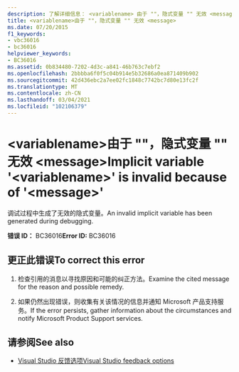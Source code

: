 ```yaml
---
description: 了解详细信息： <variablename> 由于 ""，隐式变量 "" 无效 <message>
title: <variablename>由于 ""，隐式变量 "" 无效 <message>
ms.date: 07/20/2015
f1_keywords:
- vbc36016
- bc36016
helpviewer_keywords:
- BC36016
ms.assetid: 0b834480-7202-4d3c-a841-46b763c7ebf2
ms.openlocfilehash: 2bbbba6f0f5c04b914e5b32686a0ea871409b902
ms.sourcegitcommit: 42d436ebc2a7ee02fc1848c7742bc7d80e13fc2f
ms.translationtype: MT
ms.contentlocale: zh-CN
ms.lasthandoff: 03/04/2021
ms.locfileid: "102106379"
---
```

# <a name="implicit-variable-variablename-is-invalid-because-of-message"></a><span data-ttu-id="c0264-103">\<variablename>由于 ""，隐式变量 "" 无效 \<message></span><span class="sxs-lookup"><span data-stu-id="c0264-103">Implicit variable '\<variablename>' is invalid because of '\<message>'</span></span>

<span data-ttu-id="c0264-104">调试过程中生成了无效的隐式变量。</span><span class="sxs-lookup"><span data-stu-id="c0264-104">An invalid implicit variable has been generated during debugging.</span></span>  
  
 <span data-ttu-id="c0264-105">**错误 ID：** BC36016</span><span class="sxs-lookup"><span data-stu-id="c0264-105">**Error ID:** BC36016</span></span>  
  
## <a name="to-correct-this-error"></a><span data-ttu-id="c0264-106">更正此错误</span><span class="sxs-lookup"><span data-stu-id="c0264-106">To correct this error</span></span>  
  
1. <span data-ttu-id="c0264-107">检查引用的消息以寻找原因和可能的纠正方法。</span><span class="sxs-lookup"><span data-stu-id="c0264-107">Examine the cited message for the reason and possible remedy.</span></span>  
  
2. <span data-ttu-id="c0264-108">如果仍然出现错误，则收集有关该情况的信息并通知 Microsoft 产品支持服务。</span><span class="sxs-lookup"><span data-stu-id="c0264-108">If the error persists, gather information about the circumstances and notify Microsoft Product Support services.</span></span>  
  
## <a name="see-also"></a><span data-ttu-id="c0264-109">请参阅</span><span class="sxs-lookup"><span data-stu-id="c0264-109">See also</span></span>

- [<span data-ttu-id="c0264-110">Visual Studio 反馈选项</span><span class="sxs-lookup"><span data-stu-id="c0264-110">Visual Studio feedback options</span></span>](/visualstudio/ide/feedback-options)
